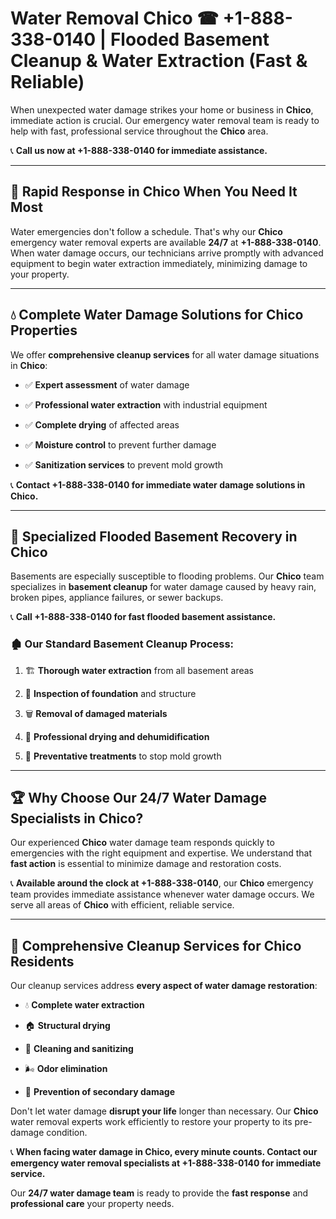 # Water Removal Chico ☎ +1-888-338-0140 | Flooded Basement Cleanup & Water Extraction (Fast & Reliable)

When unexpected water damage strikes your home or business in **Chico**, immediate action is crucial. Our emergency water removal team is ready to help with fast, professional service throughout the **Chico** area. 

📞 **Call us now at +1-888-338-0140 for immediate assistance.**
---
## 🚀 Rapid Response in Chico When You Need It Most
Water emergencies don't follow a schedule. That's why our **Chico** emergency water removal experts are available **24/7** at **+1-888-338-0140**. When water damage occurs, our technicians arrive promptly with advanced equipment to begin water extraction immediately, minimizing damage to your property.
---
## 💧 Complete Water Damage Solutions for Chico Properties
We offer **comprehensive cleanup services** for all water damage situations in **Chico**:
- ✅ **Expert assessment** of water damage  
- ✅ **Professional water extraction** with industrial equipment  
- ✅ **Complete drying** of affected areas  
- ✅ **Moisture control** to prevent further damage  
- ✅ **Sanitization services** to prevent mold growth  
📞 **Contact +1-888-338-0140 for immediate water damage solutions in Chico.**
---
## 🌊 Specialized Flooded Basement Recovery in Chico
Basements are especially susceptible to flooding problems. Our **Chico** team specializes in **basement cleanup** for water damage caused by heavy rain, broken pipes, appliance failures, or sewer backups. 
📞 **Call +1-888-338-0140 for fast flooded basement assistance.**
### 🏚️ Our Standard Basement Cleanup Process:
1. 🏗️ **Thorough water extraction** from all basement areas  
2. 🔎 **Inspection of foundation** and structure  
3. 🗑️ **Removal of damaged materials**  
4. 💨 **Professional drying and dehumidification**  
5. 🚫 **Preventative treatments** to stop mold growth  
---
## 🏆 Why Choose Our 24/7 Water Damage Specialists in Chico?
Our experienced **Chico** water damage team responds quickly to emergencies with the right equipment and expertise. We understand that **fast action** is essential to minimize damage and restoration costs.
📞 **Available around the clock at +1-888-338-0140**, our **Chico** emergency team provides immediate assistance whenever water damage occurs. We serve all areas of **Chico** with efficient, reliable service.
---
## 🧹 Comprehensive Cleanup Services for Chico Residents
Our cleanup services address **every aspect of water damage restoration**:
- 💧 **Complete water extraction**  
- 🏠 **Structural drying**  
- 🧼 **Cleaning and sanitizing**  
- 🌬️ **Odor elimination**  
- 🚫 **Prevention of secondary damage**  
Don't let water damage **disrupt your life** longer than necessary. Our **Chico** water removal experts work efficiently to restore your property to its pre-damage condition.
📞 **When facing water damage in Chico, every minute counts. Contact our emergency water removal specialists at +1-888-338-0140 for immediate service.**
Our **24/7 water damage team** is ready to provide the **fast response** and **professional care** your property needs.
